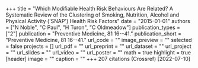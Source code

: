 +++
title = "Which Modifiable Health Risk Behaviours Are Related? A Systematic Review of the Clustering of Smoking, Nutrition, Alcohol and Physical Activity ('SNAP') Health Risk Factors"
date = "2015-01-01"
authors = ["N Noble", "C Paul", "H Turon", "C Oldmeadow"]
publication_types = ["2"]
publication = "Preventive Medicine, 81 16--41."
publication_short = "Preventive Medicine, 81 16--41."
url_code = ""
image_preview = ""
selected = false
projects = []
url_pdf = ""
url_preprint = ""
url_dataset = ""
url_project = ""
url_slides = ""
url_video = ""
url_poster = ""
math = true
highlight = true
[header]
image = ""
caption = ""
+++
207 citations (Crossref) [2022-07-10]
